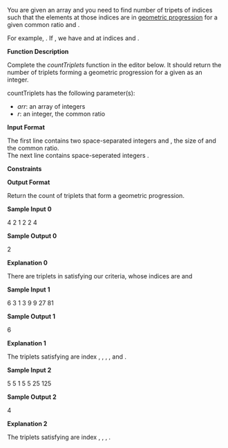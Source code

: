 You are given an array and you need to find number of tripets of indices such that the
elements at those indices are in
[geometric progression](https://en.wikipedia.org/wiki/Geometric_progression) for a given
common ratio and .

For example, . If , we have and at indices and .

**Function Description**

Complete the _countTriplets_ function in the editor below. It should return the number of
triplets forming a geometric progression for a given as an integer.

countTriplets has the following parameter(s):

- _arr_: an array of integers
- _r_: an integer, the common ratio

**Input Format**

The first line contains two space-separated integers and , the size of and the common
ratio.  
The next line contains space-seperated integers .

**Constraints**

**Output Format**

Return the count of triplets that form a geometric progression.

**Sample Input 0**

4 2 1 2 2 4

**Sample Output 0**

2

**Explanation 0**

There are triplets in satisfying our criteria, whose indices are and

**Sample Input 1**

6 3 1 3 9 9 27 81

**Sample Output 1**

6

**Explanation 1**

The triplets satisfying are index , , , , and .

**Sample Input 2**

5 5 1 5 5 25 125

**Sample Output 2**

4

**Explanation 2**

The triplets satisfying are index , , , .
